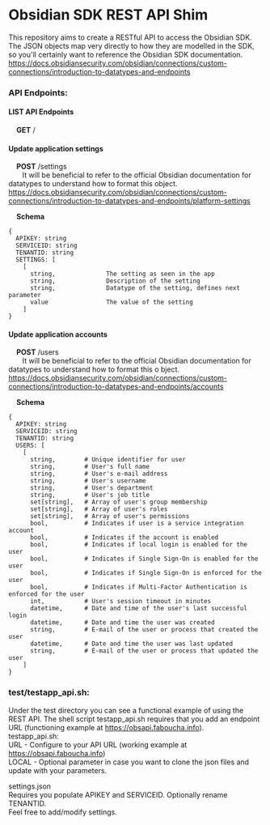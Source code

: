 # Obsidian SDK REST API Shim
This repository aims to create a RESTful API to access the Obsidian SDK. The JSON objects map very directly to how they are modelled in the SDK, so you'll certainly want to reference the Obsidian SDK documentation.
https://docs.obsidiansecurity.com/obsidian/connections/custom-connections/introduction-to-datatypes-and-endpoints

### API Endpoints:
#### LIST API Endpoints
&nbsp;&nbsp;&nbsp;&nbsp;**GET** /
#### Update application settings
&nbsp;&nbsp;&nbsp;&nbsp;**POST** /settings  
&nbsp;&nbsp;&nbsp;&nbsp;&nbsp;&nbsp;&nbsp;It will be beneficial to refer to the official Obsidian documentation for datatypes to understand how to format this object. https://docs.obsidiansecurity.com/obsidian/connections/custom-connections/introduction-to-datatypes-and-endpoints/platform-settings

&nbsp;&nbsp;&nbsp;&nbsp;**Schema**  
  
    {  
      APIKEY: string  
      SERVICEID: string  
      TENANTID: string  
      SETTINGS: [  
        [  
          string,              The setting as seen in the app  
          string,              Description of the setting  
          string,              Datatype of the setting, defines next parameter  
          value                The value of the setting  
        ]  
    }  

        
#### Update application accounts
&nbsp;&nbsp;&nbsp;&nbsp;**POST** /users  
&nbsp;&nbsp;&nbsp;&nbsp;&nbsp;&nbsp;&nbsp;It will be beneficial to refer to the
official Obsidian documentation for datatypes to understand how to format this o
bject. https://docs.obsidiansecurity.com/obsidian/connections/custom-connections/introduction-to-datatypes-and-endpoints/accounts

&nbsp;&nbsp;&nbsp;&nbsp;**Schema**

    {
      APIKEY: string
      SERVICEID: string
      TENANTID: string
      USERS: [
        [
          string,        # Unique identifier for user  
          string,        # User's full name  
          string,        # User's e-mail address        
          string,        # User's username  
          string,        # User's department  
          string,        # User's job title  
          set[string],   # Array of user's group membership         
          set[string],   # Array of user's roles         
          set[string],   # Array of user's permissions        
          bool,          # Indicates if user is a service integration account
          bool,          # Indicates if the account is enabled
          bool,          # Indicates if local login is enabled for the user
          bool,          # Indicates if Single Sign-On is enabled for the user
          bool,          # Indicates if Single Sign-On is enforced for the user        
          bool,          # Indicates if Multi-Factor Authentication is enforced for the user  
          int,           # User's session timeout in minutes
          datetime,      # Date and time of the user's last successful login
          datetime,      # Date and time the user was created
          string,        # E-mail of the user or process that created the user
          datetime,      # Date and time the user was last updated
          string,        # E-mail of the user or process that updated the user
        ]
    }


### test/testapp_api.sh:
Under the test directory you can see a functional example of using the REST API.
The shell script testapp_api.sh requires that you add an endpoint URL (functioning example at https://obsapi.faboucha.info).   
testapp_api.sh:  
   URL - Configure to your API URL (working example at https://obsapi.faboucha.info)  
   LOCAL - Optional parameter in case you want to clone the json files and update with your parameters.  

settings.json  
  Requires you populate APIKEY and SERVICEID. Optionally rename TENANTID.  
  Feel free to add/modify settings.  
